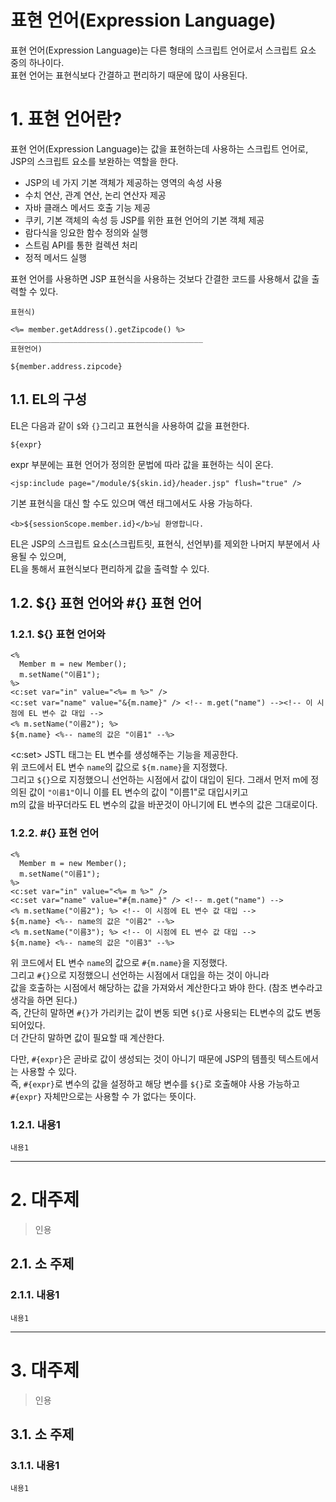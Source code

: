표현 언어(Expression Language)
=======================
표현 언어(Expression Language)는 다른 형태의 스크립트 언어로서 스크립트 요소 중의 하나이다.  
표현 언어는 표현식보다 간결하고 편리하기 때문에 많이 사용된다.     
# 1. 표현 언어란?
표현 언어(Expression Language)는 값을 표현하는데 사용하는 스크립트 언어로, JSP의 스크립트 요소를 보완하는 역할을 한다.   

* JSP의 네 가지 기본 객체가 제공하는 영역의 속성 사용
* 수치 연산, 관계 연산, 논리 연산자 제공
* 자바 클래스 메서드 호출 기능 제공
* 쿠키, 기본 객체의 속성 등 JSP를 위한 표현 언어의 기본 객체 제공 
* 람다식을 잉요한 함수 정의와 실행  
* 스트림 API를 통한 컬렉션 처리
* 정적 메서드 실행
    
표현 언어를 사용하면 JSP 표현식을 사용하는 것보다 간결한 코드를 사용해서 값을 출력할 수 있다.    
```
표현식)

<%= member.getAddress().getZipcode() %>
___________________________________________
표현언어)

${member.address.zipcode}
```

## 1.1. EL의 구성
EL은 다음과 같이 ```$```와 ```{}```그리고 표현식을 사용하여 값을 표현한다.    
```
${expr}
```
expr 부분에는 표현 언어가 정의한 문법에 따라 값을 표현하는 식이 온다.  
```
<jsp:include page="/module/${skin.id}/header.jsp" flush="true" />
```
기본 표현식을 대신 할 수도 있으며 액션 태그에서도 사용 가능하다.  
```
<b>${sessionScope.member.id}</b>님 환영합니다.  
```  
EL은 JSP의 스크립트 요소(스크립트릿, 표현식, 선언부)를 제외한 나머지 부분에서 사용될 수 있으며,     
EL을 통해서 표현식보다 편리하게 값을 출력할 수 있다.     
        
## 1.2. ${} 표현 언어와 #{} 표현 언어
### 1.2.1. ${} 표현 언어와 
```
<%
  Member m = new Member();
  m.setName("이름1");
%>
<c:set var="in" value="<%= m %>" />
<c:set var="name" value="&{m.name}" /> <!-- m.get("name") --><!-- 이 시점에 EL 변수 값 대입 -->
<% m.setName("이름2"); %>
${m.name} <%-- name의 값은 "이름1" --%>
```
<c:set> JSTL 태그는 EL 변수를 생성해주는 기능을 제공한다.    
위 코드에서 EL 변수 ```name```의 값으로 ```${m.name}```을 지정했다.   
그리고 ```${}```으로 지정했으니 선언하는 시점에서 값이 대입이 된다.
그래서 먼저 m에 정의된 값이 ```"이름1"```이니 이를 EL 변수의 값이 "이름1"로 대입시키고      
m의 값을 바꾸더라도 EL 변수의 값을 바꾼것이 아니기에 EL 변수의 값은 그대로이다.   
   
### 1.2.2. #{} 표현 언어
```
<%
  Member m = new Member();
  m.setName("이름1");
%>
<c:set var="in" value="<%= m %>" />
<c:set var="name" value="#{m.name}" /> <!-- m.get("name") -->
<% m.setName("이름2"); %> <!-- 이 시점에 EL 변수 값 대입 -->
${m.name} <%-- name의 값은 "이름2" --%>
<% m.setName("이름3"); %> <!-- 이 시점에 EL 변수 값 대입 -->
${m.name} <%-- name의 값은 "이름3" --%>
```  
위 코드에서 EL 변수 ```name```의 값으로 ```#{m.name}```을 지정했다.          
그리고 ```#{}```으로 지정했으니 선언하는 시점에서 대입을 하는 것이 아니라       
값을 호출하는 시점에서 해당하는 값을 가져와서 계산한다고 봐야 한다. (참조 변수라고 생각을 하면 된다.)        
즉, 간단히 말하면 ```#{}```가 가리키는 값이 변동 되면 ```${}```로 사용되는 EL변수의 값도 변동되어있다.       
더 간단히 말하면 값이 필요할 때 계산한다.      
       
다만, ```#{expr}```은 곧바로 값이 생성되는 것이 아니기 때문에 JSP의 템플릿 텍스트에서는 사용할 수 있다.    
즉, ```#{expr}```로 변수의 값을 설정하고 해당 변수를 ```${}```로 호출해야 사용 가능하고    
```#{expr}``` 자체만으로는 사용할 수 가 없다는 뜻이다.   

### 1.2.1. 내용1
```
내용1
```

***
# 2. 대주제
> 인용
## 2.1. 소 주제
### 2.1.1. 내용1
```
내용1
```   

***
# 3. 대주제
> 인용
## 3.1. 소 주제
### 3.1.1. 내용1
```
내용1
```

